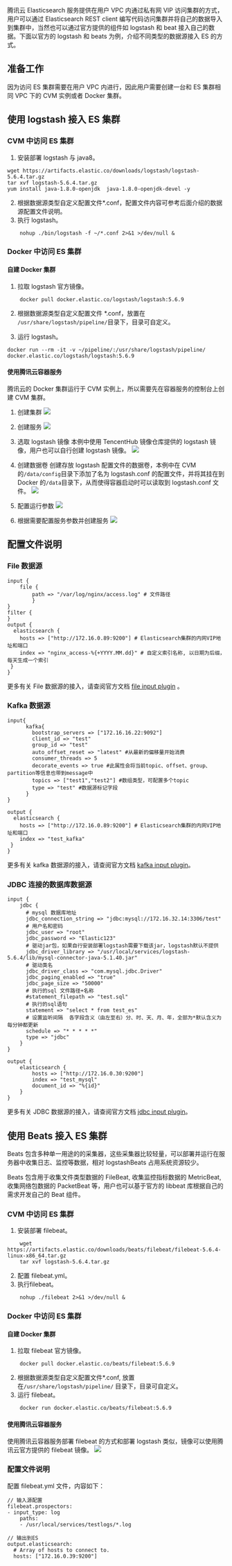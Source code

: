 
腾讯云 Elasticsearch 服务提供在用户 VPC 内通过私有网 VIP 访问集群的方式，用户可以通过 Elasticsearch REST client 编写代码访问集群并将自己的数据导入到集群中，当然也可以通过官方提供的组件如 logstash 和 beat 接入自己的数据。下面以官方的 logstash 和 beats 为例，介绍不同类型的数据源接入 ES 的方式。

## 准备工作

因为访问 ES 集群需要在用户 VPC 内进行，因此用户需要创建一台和 ES 集群相同 VPC 下的 CVM 实例或者 Docker 集群。

## 使用 logstash 接入 ES 集群

### CVM 中访问 ES 集群

1. 安装部署 logstash 与 java8。
```
wget https://artifacts.elastic.co/downloads/logstash/logstash-5.6.4.tar.gz
tar xvf logstash-5.6.4.tar.gz
yum install java-1.8.0-openjdk  java-1.8.0-openjdk-devel -y
```
2. 根据数据源类型自定义配置文件\*.conf，配置文件内容可参考后面介绍的数据源配置文件说明。
3. 执行 logstash。
```
	nohup ./bin/logstash -f ~/*.conf 2>&1 >/dev/null &
```

### Docker 中访问 ES 集群
#### 自建 Docker 集群

1. 拉取 logstash 官方镜像。
```
	docker pull docker.elastic.co/logstash/logstash:5.6.9
```
2. 根据数据源类型自定义配置文件 \*.conf，放置在 `/usr/share/logstash/pipeline/`目录下，目录可自定义。

3. 运行 logstash。
```
docker run --rm -it -v ~/pipeline/:/usr/share/logstash/pipeline/ docker.elastic.co/logstash/logstash:5.6.9
```

#### 使用腾讯云容器服务

腾讯云的 Docker 集群运行于 CVM 实例上，所以需要先在容器服务的控制台上创建 CVM 集群。

1. 创建集群
![](https://main.qcloudimg.com/raw/94ddeea6ba96ecedbecafde039dfa194.png)

2. 创建服务
![](https://main.qcloudimg.com/raw/d2b5b6d76e362394c4b3c7cd2b4a44e8.png)

3. 选取 logstash 镜像
本例中使用 TencentHub 镜像仓库提供的 logstash 镜像，用户也可以自行创建 logstash 镜像。
![](https://main.qcloudimg.com/raw/fe5d516ee0727c1319509f09d097e48a.png)

4. 创建数据卷
创建存放 logstash 配置文件的数据卷，本例中在 CVM 的`/data/config`目录下添加了名为 logstash.conf 的配置文件，并将其挂在到 Docker 的`/data`目录下，从而使得容器启动时可以读取到 logstash.conf 文件。
![](https://main.qcloudimg.com/raw/ca620ea07e70c2739b6c1cabd942756a.png)

5. 配置运行参数
![](https://main.qcloudimg.com/raw/e4e401ff8b1fccdf795aa1271f106b06.png)

6. 根据需要配置服务参数并创建服务
![](https://main.qcloudimg.com/raw/eb55d7e14f020775db4e756d440fab74.png)

## 配置文件说明
### File 数据源

```
input {
    file {
        path => "/var/log/nginx/access.log" # 文件路径
        }
}
filter {
}
output {
  elasticsearch {
    hosts => ["http://172.16.0.89:9200"] # Elasticsearch集群的内网VIP地址和端口
    index => "nginx_access-%{+YYYY.MM.dd}" # 自定义索引名称, 以日期为后缀，每天生成一个索引
 }
}
```
更多有关 File 数据源的接入，请查阅官方文档 [file input plugin](https://www.elastic.co/guide/en/logstash/5.6/plugins-inputs-file.html) 。


### Kafka 数据源

```
input{
      kafka{
        bootstrap_servers => ["172.16.16.22:9092"]
        client_id => "test"
        group_id => "test"
        auto_offset_reset => "latest" #从最新的偏移量开始消费
        consumer_threads => 5
        decorate_events => true #此属性会将当前topic、offset、group、partition等信息也带到message中
        topics => ["test1","test2"] #数组类型，可配置多个topic
        type => "test" #数据源标记字段
      }
}

output {
  elasticsearch {
    hosts => ["http://172.16.0.89:9200"] # Elasticsearch集群的内网VIP地址和端口
    index => "test_kafka"
 }
}
```
更多有关 kafka 数据源的接入，请查阅官方文档 [kafka input plugin](https://www.elastic.co/guide/en/logstash/5.6/plugins-inputs-kafka.html)。

### JDBC 连接的数据库数据源

```
input {
    jdbc {
      # mysql 数据库地址
      jdbc_connection_string => "jdbc:mysql://172.16.32.14:3306/test"
      # 用户名和密码
      jdbc_user => "root"
      jdbc_password => "Elastic123"
      # 驱动jar包，如果自行安装部署logstash需要下载该jar，logstash默认不提供
      jdbc_driver_library => "/usr/local/services/logstash-5.6.4/lib/mysql-connector-java-5.1.40.jar"
      # 驱动类名
      jdbc_driver_class => "com.mysql.jdbc.Driver"
      jdbc_paging_enabled => "true"
      jdbc_page_size => "50000"
      # 执行的sql 文件路径+名称
      #statement_filepath => "test.sql"
      # 执行的sql语句
      statement => "select * from test_es"
      # 设置监听间隔  各字段含义（由左至右）分、时、天、月、年，全部为*默认含义为每分钟都更新
      schedule => "* * * * *"
      type => "jdbc"
    }
}

output {
    elasticsearch {
        hosts => ["http://172.16.0.30:9200"]
        index => "test_mysql"
        document_id => "%{id}"
    }
}
```
更多有关 JDBC 数据源的接入，请查阅官方文档 [jdbc input plugin](https://www.elastic.co/guide/en/logstash/5.6/plugins-inputs-jdbc.html)。


## 使用 Beats 接入 ES 集群

Beats 包含多种单一用途的的采集器，这些采集器比较轻量，可以部署并运行在服务器中收集日志、监控等数据，相对 logstashBeats 占用系统资源较少。

Beats 包含用于收集文件类型数据的 FileBeat, 收集监控指标数据的 MetricBeat, 收集网络包数据的 PacketBeat 等，用户也可以基于官方的 libbeat 库根据自己的需求开发自己的 Beat 组件。

### CVM 中访问 ES 集群

1. 安装部署 filebeat。
```
	wget https://artifacts.elastic.co/downloads/beats/filebeat/filebeat-5.6.4-linux-x86_64.tar.gz
	tar xvf logstash-5.6.4.tar.gz
```
2. 配置 filebeat.yml。
3. 执行filebeat。
```
	nohup ./filebeat 2>&1 >/dev/null &
```

###  Docker 中访问 ES 集群
#### 自建 Docker 集群

1. 拉取 filebeat 官方镜像。
```
	docker pull docker.elastic.co/beats/filebeat:5.6.9
```
2. 根据数据源类型自定义配置文件\*.conf, 放置在`/usr/share/logstash/pipeline/` 目录下，目录可自定义。
3. 运行 filebeat。
```
	docker run docker.elastic.co/beats/filebeat:5.6.9
```

#### 使用腾讯云容器服务

使用腾讯云容器服务部署 filebeat 的方式和部署 logstash 类似，镜像可以使用腾讯云官方提供的 filebeat 镜像。
![](https://main.qcloudimg.com/raw/bfdea2c720d4a91304125dd608104157.png)

### 配置文件说明
配置 filebeat.yml 文件，内容如下：

```
// 输入源配置
filebeat.prospectors:
- input_type: log
    paths:
    - /usr/local/services/testlogs/*.log

// 输出到ES
output.elasticsearch:
  # Array of hosts to connect to.
  hosts: ["172.16.0.39:9200"]
```
